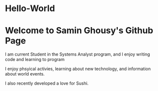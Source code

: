 # Hello-World
# Welcome to Samin Ghousy's Github Page


I am current Student in the Systems Analyst program, and I enjoy writing code and learning to program

I enjoy phsyical activies, learning about new technology, and information about world events.

I also recently developed a love for Sushi. 
